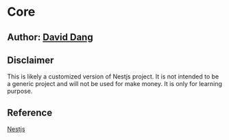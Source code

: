 # Core

## Author: [David Dang](https://github.com/ddbdzung)

## Disclaimer
<p>
This is likely a customized version of Nestjs project. It is not intended to be a generic project and will not be used for make money. It is only for learning purpose.
</p>

## Reference
[Nestjs](https://nestjs.com/)
